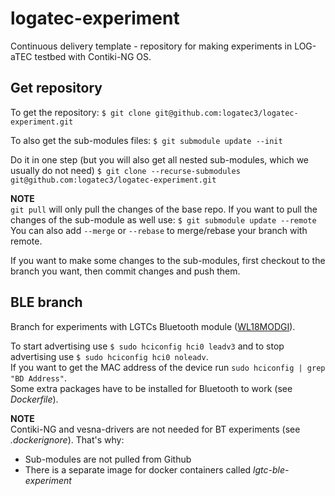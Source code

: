 # logatec-experiment

Continuous delivery template - repository for making experiments in LOG-aTEC testbed with Contiki-NG OS.

## Get repository

To get the repository:
```$ git clone git@github.com:logatec3/logatec-experiment.git```

To also get the sub-modules files:
```$ git submodule update --init```

Do it in one step (but you will also get all nested sub-modules, which we usually do not need)
```$ git clone --recurse-submodules git@github.com:logatec3/logatec-experiment.git```

**NOTE** \
`git pull` will only pull the changes of the base repo.
If you want to pull the changes of the sub-module as well use: ```$ git submodule update --remote``` \
You can also add `--merge` or `--rebase` to merge/rebase your branch with remote.

If you want to make some changes to the sub-modules, first checkout to the branch you want, then commit changes and push them.

## BLE branch

Branch for experiments with LGTCs Bluetooth module ([WL18MODGI](https://www.ti.com/product/WL1835MOD "Datasheet")).

To start advertising use ```$ sudo hciconfig hci0 leadv3``` and to stop advertising use ```$ sudo hciconfig hci0 noleadv```. \
If you want to get the MAC address of the device run ```sudo hciconfig | grep "BD Address"```. \
Some extra packages have to be installed for Bluetooth to work (see *Dockerfile*).

**NOTE** \
Contiki-NG and vesna-drivers are not needed for BT experiments (see *.dockerignore*). That's why:

* Sub-modules are not pulled from Github
* There is a separate image for docker containers called *lgtc-ble-experiment*
